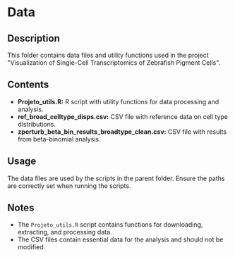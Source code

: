 # Data

## Description
This folder contains data files and utility functions used in the project "Visualization of Single-Cell Transcriptomics of Zebrafish Pigment Cells".

## Contents
- **Projeto_utils.R:** R script with utility functions for data processing and analysis.
- **ref_broad_celltype_disps.csv:** CSV file with reference data on cell type distributions.
- **zperturb_beta_bin_results_broadtype_clean.csv:** CSV file with results from beta-binomial analysis.

## Usage
The data files are used by the scripts in the parent folder. Ensure the paths are correctly set when running the scripts.

## Notes
- The `Projeto_utils.R` script contains functions for downloading, extracting, and processing data.
- The CSV files contain essential data for the analysis and should not be modified.
